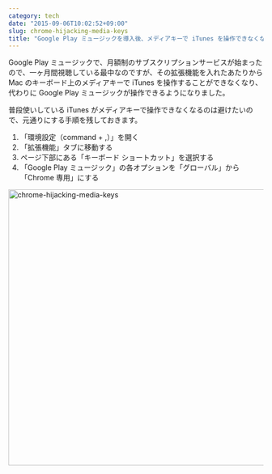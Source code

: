 ```yaml
---
category: tech
date: "2015-09-06T10:02:52+09:00"
slug: chrome-hijacking-media-keys
title: "Google Play ミュージックを導入後、メディアキーで iTunes を操作できなくなった時の対処法"
---
```


Google Play ミュージックで、月額制のサブスクリプションサービスが始まったので、一ヶ月間視聴している最中なのですが、その拡張機能を入れたあたりから Mac のキーボード上のメディアキーで iTunes を操作することができなくなり、代わりに Google Play ミュージックが操作できるようになりました。

普段使いしている iTunes がメディアキーで操作できなくなるのは避けたいので、元通りにする手順を残しておきます。

1. 「環境設定（command + ,）」を開く
1. 「拡張機能」タブに移動する
1. ページ下部にある「キーボード ショートカット」を選択する
1. 「Google Play ミュージック」の各オプションを「グローバル」から「Chrome 専用」にする

<img alt="chrome-hijacking-media-keys" src="/images/2015/09/extensions.png" width="728" height="546">
